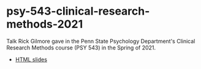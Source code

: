 # psy-543-clinical-research-methods-2021

Talk Rick Gilmore gave in the Penn State Psychology Department's Clinical Research Methods course (PSY 543) in the Spring of 2021.

- [HTML slides](https://psu-psychology.github.io/psy-543-clinical-research-methods-2021/)